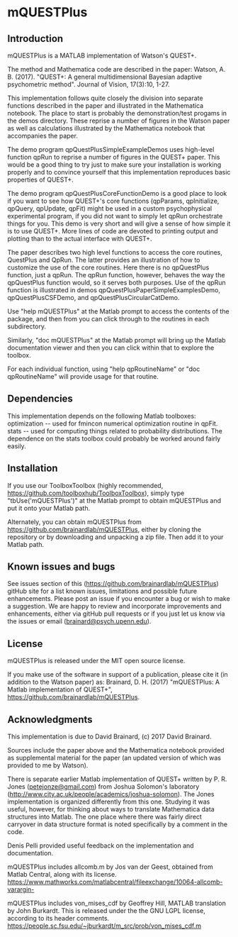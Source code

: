 # mQUESTPlus

## Introduction

mQUESTPlus is a MATLAB implementation of Watson's QUEST+.

The method and Mathematica code are described in the paper:
Watson, A. B. (2017).  "QUEST+: A general multidimensional Bayesian adaptive psychometric method".
Journal of Vision, 17(3):10, 1-27.

This implementation follows quite closely the division into separate functions described in the paper
and illustrated in the Mathematica notebook.  The place to start is probably the demonstration/test
progams in the demos directory.  These reprise a number of figures in the Watson paper as well as
calculations illustrated by the Mathematica notebook that accompanies the paper.

The demo program qpQuestPlusSimpleExampleDemos uses high-level function qpRun to reprise a number of
figures in the QUEST+ paper. This would be a good thing to try just to make sure your installation
is working properly and to convince yourself that this implementation reproduces basic properties
of QUEST+.

The demo program qpQuestPlusCoreFunctionDemo is a good place to look if you want to see how QUEST+'s 
core functions (qpParams, qpInitialize, qpQuery, qpUpdate, qpFit) might be used in a custom psychophysical
experimental program, if you did not want to simply let qpRun orchestrate things for you.  This demo is
very short and will give a sense of how simple it is to use QUEST+.  More lines of code are devoted
to printing output and plotting than to the actual interface with QUEST+.

The paper describes two high level functions to access the core routines, QuestPlus and QpRun.  The latter
provides an illustration of how to customize the use of the core routines.  Here there is no qpQuestPlus function,
just a qpRun.  The qpRun function, however, behaves the way the qpQuestPlus function would, so it serves both
purposes.  Use of the qpRun function is illustrated in demos qpQuestPlusPaperSimpleExamplesDemo,
qpQuestPlusCSFDemo, and qpQuestPlusCircularCatDemo.

Use "help mQUESTPlus" at the Matlab prompt to access the contents of the package, and
then from you can click through to the routines in each subdirectory.

Similarly, "doc mQUESTPlus" at the Matlab prompt will bring up the Matlab documentation viewer and
then you can click within that to explore the toolbox.

For each individual function, using "help qpRoutineName" or "doc qpRoutineName" will provide usage for that routine.

## Dependencies

This implementation depends on the following Matlab toolboxes:
  optimization -- used for fmincon numerical optimization routine in qpFit.
  stats -- used for computing things related to probability distributions.
The dependence on the stats toolbox could probably be worked around fairly easily.

## Installation

If you use our ToolboxToolbox (highly recommended, https://github.com/toolboxhub/ToolboxToolbox), simply type
"tbUse('mQUESTPlus')" at the Matlab prompt to obtain mQUESTPlus and put it onto your Matlab path.

Alternately, you can obtain mQUESTPlus from https://github.com/brainardlab/mQUESTPlus, either by cloning the
repository or by downloading and unpacking a zip file.  Then add it to your Matlab path.

## Known issues and bugs

See issues section of this (https://github.com/brainardlab/mQUESTPlus) gitHub site for a list known issues,
limitations and possible future enhancements.  Please post an issue if you encounter a bug or wish to make
a suggestion.  We are happy to review and incorporate improvements and enhancements, either via gitHub pull
requests or if you just let us know via the issues or email (brainard@psych.upenn.edu).

## License 

mQUESTPlus is released under the MIT open source license.

If you make use of the software in support of a publication, please cite it
(in addition to the Watson paper) as: Brainard, D. H. (2017) "mQUESTPlus: A
Matlab implementation of QUEST+", https://github.com/brainardlab/mQUESTPlus.

## Acknowledgments

This implementation is due to David Brainard, (c) 2017 David Brainard.

Sources include the paper above and the Mathematica notebook provided as supplemental material for the paper
(an updated version of which was provided to me by Watson).

There is separate earlier Matlab implementation of QUEST+ written by P. R. Jones (petejonze@gmail.com)
from Joshua Solomon's laboratory (http://www.city.ac.uk/people/academics/joshua-solomon). The Jones implementation
is organized differently from this one. Studying it was useful, however, for thinking about ways to translate Mathematica
data structures into Matlab. The one place where there was fairly direct carryover in data structure
format is noted specifically by a comment in the code.

Denis Pelli provided useful feedback on the implementation and documentation.

mQUESTPlus includes allcomb.m by Jos van der Geest, obtained from Matlab Central, along with its license.
  https://www.mathworks.com/matlabcentral/fileexchange/10064-allcomb-varargin-

mQUESTPlus includes von_mises_cdf by Geoffrey Hill, MATLAB translation by John Burkardt.
This is released under the the GNU LGPL license, according to its header comments.
  https://people.sc.fsu.edu/~jburkardt/m_src/prob/von_mises_cdf.m



